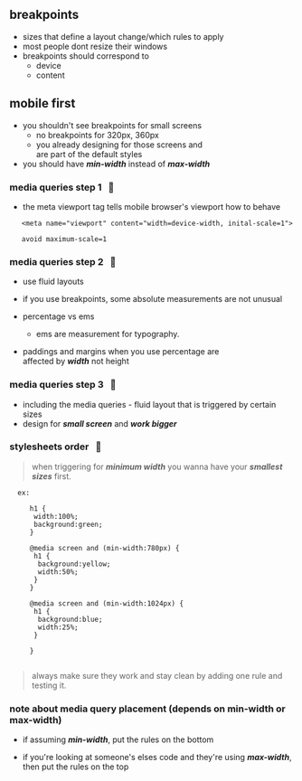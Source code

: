 ## breakpoints
- sizes that define a layout change/which rules to apply
- most people dont resize their windows
- breakpoints should correspond to 
  + device
  + content

## mobile first
- you shouldn't see breakpoints for small screens
   + no breakpoints for 320px, 360px
   + you already designing for those screens and        
     are part of the default styles
- you should have ***min-width*** instead of ***max-width***


### media queries step 1 &nbsp; :water_buffalo:

- the meta viewport tag tells mobile browser's viewport how to behave

```
   <meta name="viewport" content="width=device-width, inital-scale=1">

   avoid maximum-scale=1

```

### media queries step 2 &nbsp; :water_buffalo:

- use fluid layouts
- if you use breakpoints, some absolute measurements are not unusual
- percentage vs ems
  + ems are measurement for typography.

- paddings and margins when you use percentage are   
  affected by ***width*** not height


### media queries step 3 &nbsp; :water_buffalo:

- including the media queries - fluid layout that is triggered by certain sizes
- design for ***small screen*** and ***work bigger***  


### stylesheets order &nbsp; :water_buffalo:

> when triggering for ***minimum width*** you wanna have your 
  ***smallest sizes*** first.

```
  ex:

     h1 {
      width:100%;
      background:green;
     }

     @media screen and (min-width:780px) {
      h1 {
       background:yellow;
       width:50%;
      }
     }

     @media screen and (min-width:1024px) {
      h1 {
       background:blue;
       width:25%;
      }

     }


```

> always make sure they work and stay clean by adding one rule and testing it.


### note about media query placement (depends on min-width or max-width)

- if assuming ***min-width***, put the rules on the bottom

- if you're looking at someone's elses code and they're using ***max-width***,
  then put the rules on the top
















